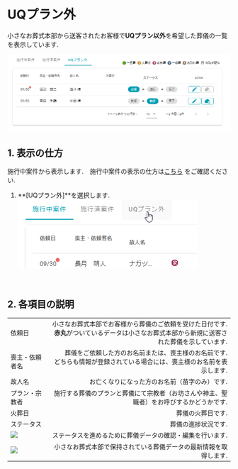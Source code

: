 # UQプラン外

小さなお葬式本部から送客されたお客様で**UQプラン以外**を希望した葬儀の一覧を表示しています.

 ![施行済案件](../asset/image/funeral_list/funeral_list_not_UQ_plan.png)
<br>

## 1. 表示の仕方  
施行中案件から表示します.　施行中案件の表示の仕方は[こちら](../yet/#1) をご確認ください.   

1. **[UQプラン外]**を選択します.   
 ![UQプラン外](../asset/image/funeral_list/select_funeral_list_not_UQ_plan.png)
<br>
  

  
## 2. 各項目の説明

|||
|:---------|------------------:|
|依頼日|小さなお葬式本部でお客様から葬儀のご依頼を受けた日付です.<br>**赤丸**がついているデータは小さなお葬式本部から新規に送客された葬儀を示しています.|
|喪主・依頼者名|葬儀をご依頼した方のお名前または、喪主様のお名前です.<br>どちらも情報が登録されている場合には、喪主様のお名前を表示します.|
|故人名|お亡くなりになった方のお名前（苗字のみ）です.|
|プラン・宗教者|施行する葬儀のプランと葬儀にて宗教者（お坊さんや神主、聖職者）をお呼びするかどうかです.|
|火葬日|葬儀の火葬日です.|
|ステータス|葬儀の進捗状況です.|
|<img src="../../asset/image/funeral_list/icon_edit.png">|ステータスを進めるために葬儀データの確認・編集を行います.|
|<img src="../../asset/image/funeral_list/icon_refresh.png">|小さなお葬式本部で保持されている葬儀データの最新情報を取得します.|